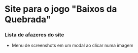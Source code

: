 # Site para o jogo "Baixos da Quebrada"

### Lista de afazeres do site
- Menu de screenshots em um modal ao clicar numa imagem